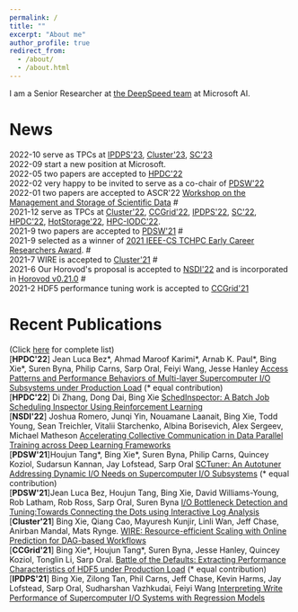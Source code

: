 ```yaml
---
permalink: /
title: ""
excerpt: "About me"
author_profile: true
redirect_from: 
  - /about/
  - /about.html
---
```


I am a Senior Researcher at [the DeepSpeed team](https://www.microsoft.com/en-us/research/project/deepspeed/) at Microsoft AI. 
<!-- I conduct computer systems research emphasizing on file systems, deep learning systems, and resource scheduling and management in HPC and cloud.--> 

News
======
<!--2022-01 gave a talk at Microsoft Research and expect to the talks at CSE@UBuffalo, CS@W&M, ECE@Rutgers, and CS@WSU. -->
2022-10 serve as TPCs at [IPDPS'23](https://www.ipdps.org/), [Cluster'23](https://clustercomp.org/2023/), [SC'23](https://sc23.supercomputing.org/)
<br>2022-09 start a new position at Microsoft. 
<br>2022-05 two papers are accepted to [HPDC'22](https://www.hpdc.org/2022/)
<br>2022-02 very happy to be invited to serve as a co-chair of [PDSW'22](http://www.pdsw.org/index.shtml)
<br>2022-01 two papers are accepted to ASCR'22 [Workshop on the Management and Storage of Scientific Data](https://web.cvent.com/event/1fe48ee7-ca19-49c0-b6eb-d5f4a81c3d5f/websitePage:0f4d4da9-1799-4e38-bd74-b72ee51b5282) 
#<br>2021-12 serve as TPCs at [Cluster'22](https://clustercomp.org/2022/), [CCGrid'22](https://fcrlab.unime.it/ccgrid22/), [IPDPS'22](https://www.ipdps.org/), [SC'22](https://sc22.supercomputing.org/), [HPDC'22](http://www.hpdc.org/2022/), [HotStorage'22](https://www.hotstorage.org/2022/), [HPC-IODC'22](https://hps.vi4io.org/events/2022/iodc).  
2021-9 two papers are accepted to [PDSW'21](http://www.pdsw.org/index.shtml)
#<br>2021-9 selected as a winner of [2021 IEEE-CS TCHPC Early Career Researchers Award](https://tc.computer.org/tchpc/2021/09/23/2021-ieee-cs-tchpc-award-winners/).
#<br>2021-7 WIRE is accepted to [Cluster'21](https://clustercomp.org/2021/program/)
#<br>2021-6 Our Horovod's proposal is accepted to [NSDI'22](https://www.usenix.org/conference/nsdi22) and is incorporated in [Horovod v0.21.0](https://github.com/horovod/horovod/tree/v0.21.0)
#<br>2021-2 HDF5 performance tuning work is accepted to [CCGrid'21](http://cloudbus.org/ccgrid2021/)

Recent Publications
======
(Click [here](https://xiexbing.github.io/publications/) for complete list)
<br>[<b>HPDC'22</b>] Jean Luca Bez\*, Ahmad Maroof Karimi\*, Arnab K. Paul\*, Bing Xie\*, Suren Byna, Philip Carns, Sarp Oral, Feiyi Wang, Jesse Hanley [Access Patterns and Performance Behaviors of Multi-layer Supercomputer I/O Subsystems under Production Load](https://xiexbing.github.io/publication/2022-05-io-hpdc22) (\* equal contribution)
<br>[<b>HPDC'22</b>] Di Zhang, Dong Dai, Bing Xie [SchedInspector: A Batch Job Scheduling Inspector Using Reinforcement Learning](https://xiexbing.github.io/publication/2022-05-schedinspector-hpdc22)
<br>[<b>NSDI'22</b>] Joshua Romero, Junqi Yin, Nouamane Laanait, Bing Xie, Todd Young, Sean Treichler, Vitalii Starchenko, Albina Borisevich, Alex Sergeev, Michael Matheson [Accelerating Collective Communication in Data Parallel Training across Deep Learning Frameworks](https://xiexbing.github.io/publication/2022-04-acodl-nsdi22)
<br>[<b>PDSW'21</b>]Houjun Tang\*, Bing Xie\*, Suren Byna, Philip Carns, Quincey Koziol, Sudarsun Kannan, Jay Lofstead, Sarp Oral [SCTuner: An Autotuner Addressing Dynamic I/O Needs on Supercomputer I/O Subsystems](https://xiexbing.github.io/publication/2021-11-sctuner-pdsw21) (\* equal contribution)
<br>[<b>PDSW'21</b>]Jean Luca Bez, Houjun Tang, Bing Xie, David Williams-Young, Rob Latham, Rob Ross, Sarp Oral, Suren Byna [I/O Bottleneck Detection and Tuning:Towards Connecting the Dots using Interactive Log Analysis](https://xiexbing.github.io/publication/2021-11-bottleneck-pdsw21)
<br>[<b>Cluster'21</b>] Bing Xie, Qiang Cao, Mayuresh Kunjir, Linli Wan, Jeff Chase, Anirban Mandal, Mats Rynge. [WIRE: Resource-efficient Scaling with Online Prediction for DAG-based Workflows](https://xiexbing.github.io/publication/2021-09-wire-cluster21)
<br>[<b>CCGrid'21</b>] Bing Xie\*, Houjun Tang\*, Suren Byna, Jesse Hanley, Quincey Koziol, Tonglin Li, Sarp Oral. [Battle of the Defaults: Extracting Performance Characteristics of HDF5 under Production Load](https://xiexbing.github.io/publication/2021-05-hdf5-ccgrid21) (\* equal contribution)
<br>[<b>IPDPS'21</b>] Bing Xie, Zilong Tan, Phil Carns, Jeff Chase, Kevin Harms, Jay Lofstead, Sarp Oral, Sudharshan Vazhkudai, Feiyi Wang [Interpreting Write Performance of Supercomputer I/O Systems with Regression Models](https://xiexbing.github.io/publication/2021-05-modeling-ipdps21)
